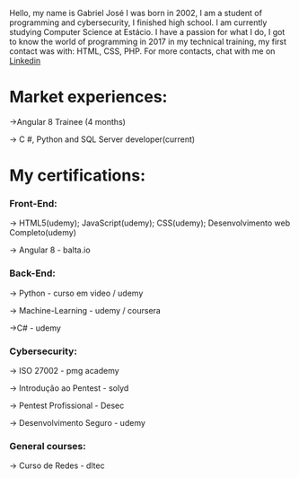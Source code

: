 Hello, my name is Gabriel José I was born in 2002, I am a student of programming and cybersecurity, I finished high school. I am currently studying Computer Science at Estácio. I have a passion for what I do, I got to know the world of programming in 2017 in my technical training, my first contact was with: HTML, CSS, PHP. For more contacts, chat with me on <a href="https://www.linkedin.com/in/gabriel-jos%C3%A9/">Linkedin</a>

# Market experiences:

<p>->Angular 8 Trainee (4 months)</p>
<p>-> C #, Python and SQL Server developer(current)</p>

# My certifications:

### Front-End:
  <p>-> HTML5(udemy);  JavaScript(udemy);  CSS(udemy);  Desenvolvimento web Completo(udemy)</p>
  <p>-> Angular 8 - balta.io</p>
  
### Back-End:
  <p>-> Python - curso em video / udemy</p>
  <p>-> Machine-Learning - udemy / coursera</p>
  <p>->C# - udemy</p>
  
  ### Cybersecurity:
  <p>-> ISO 27002 - pmg academy</p>
  <p>-> Introdução ao Pentest - solyd</p>
  <p>-> Pentest Profissional - Desec</p>
  <p>-> Desenvolvimento Seguro - udemy</p>

### General courses:
  <p>-> Curso de Redes - dltec</p>
